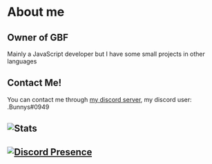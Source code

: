 # About me
## Owner of GBF 

Mainly a JavaScript developer but I have some small projects in other languages

## Contact Me!

You can contact me through [my discord server](https://discord.gg/yrM7fhgNBW), my discord user: .Bunnys#0949


![Stats](https://github-readme-stats.vercel.app/api?username=depressedbunnys&&show_icons=true&title_color=ffffff&icon_color=bb2acf&text_color=daf7dc&bg_color=151515)
-------------------------------------------------
[![Discord Presence](https://lanyard.cnrad.dev/api/333644367539470337)](https://discord.com/users/333644367539470337)
-------------------------------------------------
